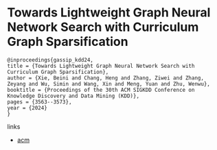 # Towards Lightweight Graph Neural Network Search with Curriculum Graph Sparsification

```
@inproceedings{gassip_kdd24,
title = {Towards Lightweight Graph Neural Network Search with Curriculum Graph Sparsification},
author = {Xie, Beini and Chang, Heng and Zhang, Ziwei and Zhang, Zeyang and Wu, Simin and Wang, Xin and Meng, Yuan and Zhu, Wenwu},
booktitle = {Proceedings of the 30th ACM SIGKDD Conference on Knowledge Discovery and Data Mining (KDD)},
pages = {3563--3573},
year = {2024}
}
```

links
- [acm](https://dl.acm.org/doi/10.1145/3637528.3671706)
